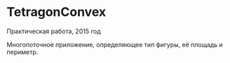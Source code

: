 # TetragonConvex
Практическая работа, 2015 год

Многопоточное приложение, определяющее тип фигуры, её площадь и периметр.
